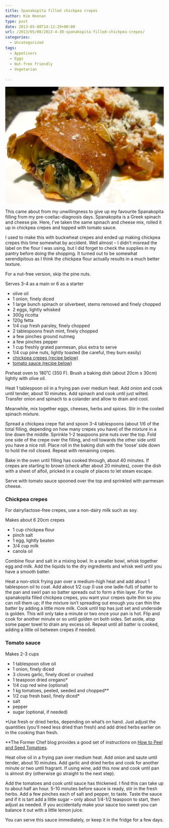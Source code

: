 ```yaml
---
title: Spanakopita filled chickpea crepes
author: Kim Heenan
type: post
date: 2013-05-08T14:12:29+00:00
url: /2013/05/08/2013-4-30-spanakopita-filled-chickpea-crepes/
categories:
  - Uncategorized
tags:
  - Appetisers
  - Eggs
  - Nut-free friendly
  - Vegetarian

---
```


![](spanakopita-chickpea-crepes.jpg)

This came about from my unwillingness to give up my favourite Spanakopita filling from my pre-coeliac-diagnosis days. Spanakopita is a Greek spinach and cheese pie. Here, I’ve taken the same spinach and cheese mix, rolled it up in chickpea crepes and topped with tomato sauce.

<!--more-->

I used to make this with buckwheat crepes and ended up making chickpea crepes this time somewhat by accident. Well almost – I didn’t misread the label on the flour I was using, but I did forget to check the supplies in my pantry before doing the shopping. It turned out to be somewhat serendipitous as I think the chickpea flour actually results in a much better texture.

For a nut-free version, skip the pine nuts.

Serves 3-4 as a main or 6 as a starter

  * olive oil
  * 1 onion, finely diced
  * 1 large bunch spinach or silverbeet, stems removed and finely chopped
  * 2 eggs, lightly whisked
  * 300g ricotta
  * 120g fetta
  * 1/4 cup fresh parsley, finely chopped
  * 2 tablespoons fresh mint, finely chopped
  * a few pinches ground nutmeg
  * a few pinches pepper
  * 1 cup freshly grated parmesan, plus extra to serve
  * 1/4 cup pine nuts, lightly toasted (be careful, they burn easily)
  * [chickpea crepes (recipe below)](#chickpeacrepes)
  * [tomato sauce (recipe below)](#tomatosauce)

Preheat oven to 180˚C (350 F). Brush a baking dish (about 20cm x 30cm) lightly with olive oil.

Heat 1 tablespoon oil in a frying pan over medium heat. Add onion and cook until tender, about 10 minutes. Add spinach and cook until just wilted. Transfer onion and spinach to a colander and allow to drain and cool.

Meanwhile, mix together eggs, cheeses, herbs and spices. Stir in the cooled spinach mixture.

Spread a chickpea crepe flat and spoon 3-4 tablespoons (about 1/6 of the total filling, depending on how many crepes you have) of the mixture in a line down the middle. Sprinkle 1-2 teaspoons pine nuts over the top. Fold one side of the crepe over the filling, and roll towards the other side until you have a nice roll. Place roll in the baking dish with the ‘loose’ side down to hold the roll closed. Repeat with remaining crepes.

Bake in the oven until filling has cooked through, about 40 minutes. If crepes are starting to brown (check after about 20 minutes), cover the dish with a sheet of alfoil, pricked in a couple of places to let steam escape.

Serve with tomato sauce spooned over the top and sprinkled with parmesan cheese.



### <a name="chickpeacrepes"></a> Chickpea crepes

For dairy/lactose-free crepes, use a non-dairy milk such as soy.

Makes about 6 20cm crepes

  * 1 cup chickpea flour
  * pinch salt
  * 1 egg, lightly beaten
  * 3/4 cup milk
  * canola oil

Combine flour and salt in a mixing bowl. In a smaller bowl, whisk together egg and milk. Add the liquids to the dry ingredients and whisk well until you have a smooth batter.

Heat a non-stick frying pan over a medium-high heat and add about 1 tablespoon oil to coat. Add about 1/2 cup (I use one ladle-full) of batter to the pan and swirl pan so batter spreads out to form a thin layer. For the spanakopita filled chickpea crepes, you want your crepes quite thin so you can roll them up; if the mixture isn’t spreading out enough you can thin the batter by adding a little more milk. Cook until top has just set and underside is golden. This will only take a minute or two once your pan is hot. Flip and cook for another minute or so until golden on both sides. Set aside, atop some paper towel to drain any excess oil. Repeat until all batter is cooked, adding a little oil between crepes if needed.

### <a name="tomatosauce"></a> Tomato sauce

Makes 2-3 cups

  * 1 tablespoon olive oil
  * 1 onion, finely diced
  * 3 cloves garlic, finely diced or crushed
  * 1 teaspoon dried oregano\*
  * 1/4 cup red wine (optional)
  * 1 kg tomatoes, peeled, seeded and chopped\*\*
  * 1/2 cup fresh basil, finely diced*
  * salt
  * pepper
  * sugar (optional, if needed)

\*Use fresh or dried herbs, depending on what’s on hand. Just adjust the quantities (you’ll need less dried than fresh) and add dried herbs earlier on in the cooking than fresh.

\*\*The Former Chef blog provides a good set of instructions on [How to Peel and Seed Tomatoes][peel-seed-tomatoes].

Heat olive oil in a frying pan over medium heat. Add onion and saute until tender, about 10 minutes. Add garlic and dried herbs and cook for another minute or two until fragrant. If using wine, add this now and cook until pan is almost dry (otherwise go straight to the next step).

Add the tomatoes and cook until sauce has thickened. I find this can take up to about half an hour. 5-10 minutes before sauce is ready, stir in the fresh herbs. Add a few pinches each of salt and pepper, to taste. Taste the sauce and if it is tart add a little sugar – only about 1/4-1/2 teaspoon to start, then adjust as needed. If you accidentally make your sauce too sweet you can balance it out with a little lemon juice.

You can serve this sauce immediately, or keep it in the fridge for a few days.

 [peel-seed-tomatoes]: http://www.formerchef.com/2009/08/20/how-to-peel-and-seed-fresh-tomatoes/